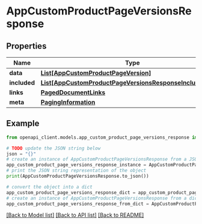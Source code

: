 # AppCustomProductPageVersionsResponse


## Properties

Name | Type | Description | Notes
------------ | ------------- | ------------- | -------------
**data** | [**List[AppCustomProductPageVersion]**](AppCustomProductPageVersion.md) |  | 
**included** | [**List[AppCustomProductPageVersionsResponseIncludedInner]**](AppCustomProductPageVersionsResponseIncludedInner.md) |  | [optional] 
**links** | [**PagedDocumentLinks**](PagedDocumentLinks.md) |  | 
**meta** | [**PagingInformation**](PagingInformation.md) |  | [optional] 

## Example

```python
from openapi_client.models.app_custom_product_page_versions_response import AppCustomProductPageVersionsResponse

# TODO update the JSON string below
json = "{}"
# create an instance of AppCustomProductPageVersionsResponse from a JSON string
app_custom_product_page_versions_response_instance = AppCustomProductPageVersionsResponse.from_json(json)
# print the JSON string representation of the object
print(AppCustomProductPageVersionsResponse.to_json())

# convert the object into a dict
app_custom_product_page_versions_response_dict = app_custom_product_page_versions_response_instance.to_dict()
# create an instance of AppCustomProductPageVersionsResponse from a dict
app_custom_product_page_versions_response_from_dict = AppCustomProductPageVersionsResponse.from_dict(app_custom_product_page_versions_response_dict)
```
[[Back to Model list]](../README.md#documentation-for-models) [[Back to API list]](../README.md#documentation-for-api-endpoints) [[Back to README]](../README.md)


